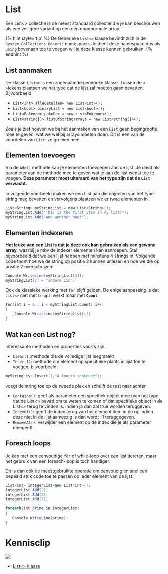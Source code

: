 # List

Een List<> collectie is de meest standaard collectie die je kan beschouwen als een veiligere variant op een een doodnormale array.

{% hint style='tip' %}
De Generieke ``List<>`` klasse bevindt zich in de ``System.Collections.Generic`` namespace. Je dient deze namespace dus als ``using`` bovenaan toe te voegen wil je deze klasse kunnen gebruiken.
{% endhint %}

## List aanmaken

De klasse ``List<>`` is een zogenaamde generieke klasse. Tussen de ``< >``tekens plaatsen we het type dat de lijst zal moeten gaan bevatten. Bijvoorbeeld:

* ``List<int> alleGetallen= new List<int>();``
* ``List<bool> binaryList = new List<bool>();``
* ``List<Pokemon> pokeDex = new List<Pokemon>();``
* ``List<string[]> listOfStringarrays = new List<string[]>();``

Zoals je ziet hoeven we bij het aanmaken van een ``List`` geen begingrootte mee te geven, wat we wel bij arrays moeten doen. Dit is een van de voordelen van ``List``: ze groeien mee.

## Elementen toevoegen

Via de ``Add()`` methode kan je elementen toevoegen aan de lijst. Je dient als parameter aan de methode mee te geven wat je aan de lijst wenst toe te voegen. **Deze parameter moet uiteraard van het type zijn dat de ``List`` verwacht.** 

In volgende voorbeeld maken we een List aan die objecten van het type string mag bevatten en vervolgens plaatsen we er twee elementen in.

```csharp
List<String> myStringList = new List<String>();
myStringList.Add("This is the first item in my list!");
myStringList.Add("And another one!");
```

## Elementen indexeren

**Het leuke van een List is dat je deze ook kan gebruiken als een gewone array**, waarbij je mbv de indexer elementen kan aanroepen. Stel bijvoorbeeld dat we een lijst hebben met minstens 4 strings in. Volgende code toont hoe we de string op positie 3 kunnen uitlezen en hoe we die op positie 2 overschrijven:

```csharp
Console.WriteLine(myStringList[3]);
myStringList[2] = "andere zin";`
```

Ook de klassieke werking met ``for`` blijft gelden. De enige aanpassing is dat ``List<>`` niet met ``Length`` werkt maar met **``Count``**.

```csharp
for(int i = 0 ; i < myStringList.Count; i++)
{
    Console.WriteLine(myStringList[i])
}
```

## Wat kan een List nog?

Interessante methoden en properties voorts zijn:

* ``Clear()`` :methode die de volledige lijst leegmaakt
* ``Insert()``: methode om element op specifieke plaats in lijst toe te voegen, bijvoorbeeld:
```csharp
myStringList.Insert(1,"A fourth sentence");
```
voegt de string toe op de tweede plek en schuift de rest naar achter
* ``Contains()``: geef als parameter een specifiek object mee (van het type dat de List<> bevat) om te weten te komen of dat specifieke object in de List<> terug te vinden is. Indien ja dan zal true worden teruggeven.
* ``IndexOf()``: geeft de index terug van het element item in de rij. Indien deze niet in de lijst aanwezig is dan wordt -1 teruggegeven.
* ``RemoveAt()``: verwijder een element op de index die je als parameter meegeeft.

## Foreach loops

Je kan met een eenvoudige ``for`` of while-loop over een lijst itereren, maar het gebruik van een foreach-loop is toch handiger.

Dit is dan ook de meestgebruikte operatie om eenvoudig en snel een bepaald stuk code toe te passen op ieder element van de lijst:

```csharp
List<int> integerList=new List<int>();
integerList.Add(2);
integerList.Add(3);
integerList.Add(7);

foreach(int prime in integerList)
{
   Console.WriteLine(prime);
}
```

# Kennisclip
![](../assets/infoclip.png)

* [List<> klasse](https://ap.cloud.panopto.eu/Panopto/Pages/Viewer.aspx?id=ac1bfe58-b55b-4e7e-98f3-ab7a009085bc)
